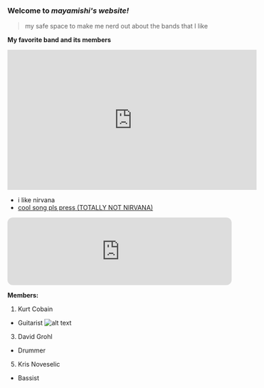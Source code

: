 ### Welcome to *mayamishi's website!*
> my safe space to make me nerd out about the bands that I like


**My favorite band and its members**


  
 
<iframe width="560" height="315" src="https://www.youtube.com/embed/fregObNcHC8" title="YouTube video player" frameborder="0" allow="accelerometer; autoplay; clipboard-write; encrypted-media; gyroscope; picture-in-picture" allowfullscreen></iframe>









- i  like nirvana
- [cool song pls press (TOTALLY NOT NIRVANA)](https://youtu.be/ZpiEunhVs9o)







  

<iframe style="border-radius:12px" src="https://open.spotify.com/embed/track/5vHLwhxxlGzmClMcxRRFPr?utm_source=generator&theme=0" width="100%" height="152" frameBorder="0" allowfullscreen="" allow="autoplay; clipboard-write; encrypted-media; fullscreen; picture-in-picture" loading="lazy"></iframe>


**Members:**
  
1. Kurt Cobain
  - Guitarist
 ![alt text](https://images.ctfassets.net/r1mvpfown1y6/7IahBYPHC8G0QSI0I8UgKC/9b722837227b7e5193fa86d5d04ee897/16278-kurt-cobain-50th-birthday-3up.jpg?w=800&q=50)
3. David Grohl
  - Drummer
5. Kris Noveselic
  - Bassist
 

            
